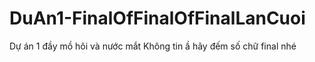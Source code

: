 # DuAn1-FinalOfFinalOfFinalLanCuoi
Dự án 1 đầy mồ hôi và nước mắt
Không tin ầ
hãy đếm số chữ final nhé 
